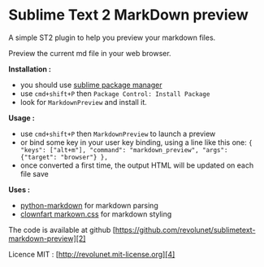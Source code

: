 Sublime Text 2 MarkDown preview
=====

A simple ST2 plugin to help you preview your markdown files.

Preview the current md file in your web browser.

**Installation :**

 - you should use [sublime package manager][3]
 - use `cmd+shift+P` then `Package Control: Install Package`
 - look for `MarkdownPreview` and install it.

**Usage :**

 - use `cmd+shift+P` then `MarkdownPreview` to launch a preview
 - or bind some key in your user key binding, using a line like this one:
   `{ "keys": ["alt+m"], "command": "markdown_preview", "args": {"target": "browser"} },`
 - once converted a first time, the output HTML will be updated on each file save

**Uses :**

 - [python-markdown][0] for markdown parsing
 - [clownfart markown.css][1] for markdown styling

The code is available at github [https://github.com/revolunet/sublimetext-markdown-preview][2]

Licence MIT : [http://revolunet.mit-license.org][4]

 [0]: https://github.com/waylan/Python-Markdown
 [1]: https://github.com/clownfart/Markdown-CSS
 [2]: https://github.com/revolunet/sublimetext-markdown-preview
 [3]: http://wbond.net/sublime_packages/package_control
 [4]: http://revolunet.mit-license.org
